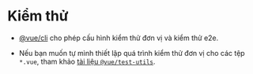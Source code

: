 # Kiểm thử

- [@vue/cli](https://github.com/vuejs/vue-cli) cho phép cấu hình kiểm thử đơn vị và kiểm thử e2e.

- Nếu bạn muốn tự mình thiết lập quá trình kiểm thử đơn vị cho các tệp `*.vue`, tham khảo [tài liệu `@vue/test-utils`](https://vue-test-utils.vuejs.org/en/).
